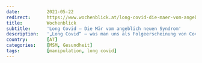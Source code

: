 ```yaml
---
date:          2021-05-22
redirect:      https://www.wochenblick.at/long-covid-die-maer-vom-angeblich-neuen-syndrom/
title:         Wochenblick
subtitle:      'Long Covid – Die Mär vom angeblich neuen Syndrom'
description:   '„Long Covid“ – was man uns als Folgeerscheinung von Covid verkaufen will, könnten auch lange bekannte Syndrome sein.'
country:       [AT]
categories:    [MSM, Gesundheit]
tags:          [manipulation, long covid]
---
```

